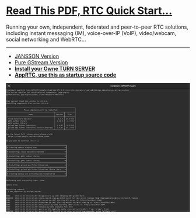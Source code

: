 <h1><a href="https://github.com/dewebdes/MediaServer/blob/master/RTCQuickStartGuide.pdf">Read This PDF, RTC Quick Start...</a></h1>
<p>Running your own, independent, federated and peer-to-peer RTC solutions, including instant messaging (IM), voice-over-IP (VoIP), video/webcam, social networking and WebRTC...</p>
<hr>
<ul>
  <li>
    <a href="https://www.linkedin.com/posts/kaveh-eyni-08060b59_lightweight-live-video-in-a-webpage-with-activity-6605397452956798976-e0do">JANSSON Version</a>
  </li>
  
  <li>
    <a href="https://www.linkedin.com/posts/kaveh-eyni-08060b59_nasa-programmes-c-activity-6604704020311486465-c7ed">Pure GStream Version</a>
  </li>
   <li>
    <a href="https://www.linkedin.com/posts/kaveh-eyni-08060b59_how-to-install-coturn-activity-6606252123577561088-3W6U"><b>Install your Owne TURN SERVER</b></a>
  </li>
  
   <li>
    <a href="https://github.com/webrtc/apprtc"><b>AppRTC, use this as startup source code</b></a>
  </li>
</ul>
<img src="https://github.com/dewebdes/MediaServer/blob/master/apprtc.PNG" />
